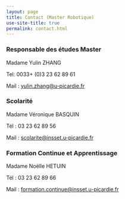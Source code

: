 ```yaml
---
layout: page
title: Contact (Master Robotique)
use-site-title: true
permalink: contact.html
---
```



 
### Responsable des études  Master

Madame Yulin ZHANG

Tel: 0033+ (0)3 23 62 89 61

Mail : yulin.zhang@u-picardie.fr 


### Scolarité

Madame Véronique BASQUIN

Tél : 03 23 62 89 56

Mail : scolarite@insset.u-picardie.fr 

 
### Formation Continue et Apprentissage

Madame Noëlle HETUIN

Tél : 03 23 62 89 66

Mail : formation.continue@insset.u-picardie.fr 